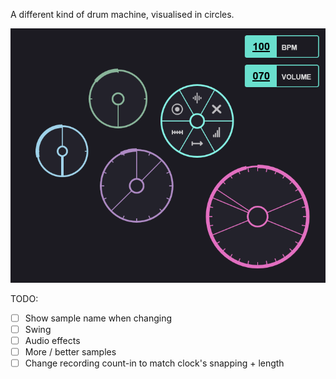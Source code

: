 A different kind of drum machine, visualised in circles.

![Preview image](./preview.png)

TODO:
- [ ] Show sample name when changing
- [ ] Swing
- [ ] Audio effects
- [ ] More / better samples
- [ ] Change recording count-in to match clock's snapping + length
